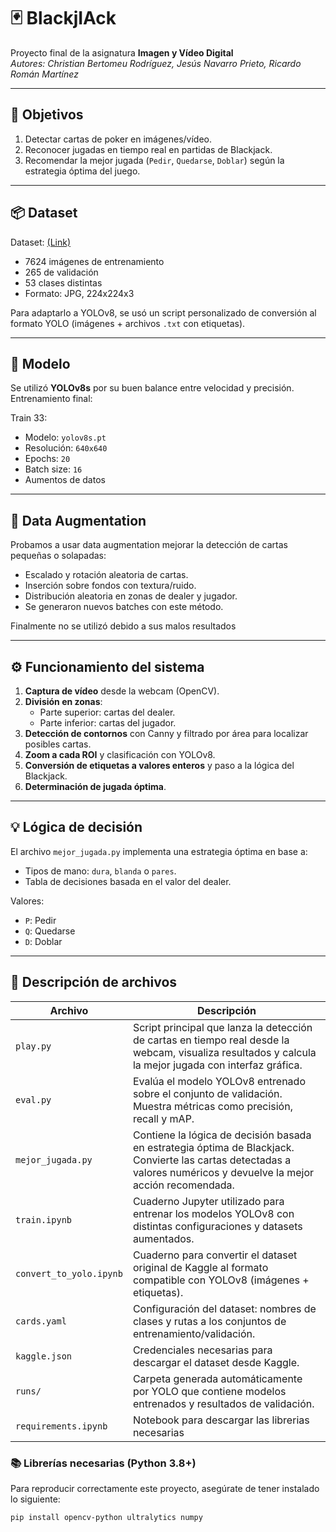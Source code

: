 # 🃏 BlackjIAck

Proyecto final de la asignatura **Imagen y Vídeo Digital**  
*Autores: Christian Bertomeu Rodríguez, Jesús Navarro Prieto, Ricardo Román Martínez*

---

## 🎯 Objetivos

1. Detectar cartas de poker en imágenes/vídeo.
2. Reconocer jugadas en tiempo real en partidas de Blackjack.
3. Recomendar la mejor jugada (`Pedir`, `Quedarse`, `Doblar`) según la estrategia óptima del juego.

---

## 📦 Dataset

Dataset: [(Link)](https://www.kaggle.com/datasets/hosseinah1/poker-game-dataset)  
- 7624 imágenes de entrenamiento  
- 265 de validación  
- 53 clases distintas  
- Formato: JPG, 224x224x3  

Para adaptarlo a YOLOv8, se usó un script personalizado de conversión al formato YOLO (imágenes + archivos `.txt` con etiquetas).

---

## 🧠 Modelo

Se utilizó **YOLOv8s** por su buen balance entre velocidad y precisión.  
Entrenamiento final:

Train 33:
- Modelo: `yolov8s.pt`
- Resolución: `640x640`
- Epochs: `20`
- Batch size: `16`
- Aumentos de datos

---

## 🔧 Data Augmentation

Probamos a usar data augmentation mejorar la detección de cartas pequeñas o solapadas:
- Escalado y rotación aleatoria de cartas.
- Inserción sobre fondos con textura/ruido.
- Distribución aleatoria en zonas de dealer y jugador.
- Se generaron nuevos batches con este método.

Finalmente no se utilizó debido a sus malos resultados

---

## ⚙️ Funcionamiento del sistema

1. **Captura de vídeo** desde la webcam (OpenCV).
2. **División en zonas**:
   - Parte superior: cartas del dealer.
   - Parte inferior: cartas del jugador.
3. **Detección de contornos** con Canny y filtrado por área para localizar posibles cartas.
4. **Zoom a cada ROI** y clasificación con YOLOv8.
5. **Conversión de etiquetas a valores enteros** y paso a la lógica del Blackjack.
6. **Determinación de jugada óptima**.

---

## 💡 Lógica de decisión

El archivo `mejor_jugada.py` implementa una estrategia óptima en base a:
- Tipos de mano: `dura`, `blanda` o `pares`.
- Tabla de decisiones basada en el valor del dealer.

Valores:
- `P`: Pedir
- `Q`: Quedarse
- `D`: Doblar
---

## 📂 Descripción de archivos

| Archivo                   | Descripción |
|--------------------------|-------------|
| `play.py`                | Script principal que lanza la detección de cartas en tiempo real desde la webcam, visualiza resultados y calcula la mejor jugada con interfaz gráfica. |
| `eval.py`                | Evalúa el modelo YOLOv8 entrenado sobre el conjunto de validación. Muestra métricas como precisión, recall y mAP. |
| `mejor_jugada.py`        | Contiene la lógica de decisión basada en estrategia óptima de Blackjack. Convierte las cartas detectadas a valores numéricos y devuelve la mejor acción recomendada. |
| `train.ipynb`            | Cuaderno Jupyter utilizado para entrenar los modelos YOLOv8 con distintas configuraciones y datasets aumentados. |
| `convert_to_yolo.ipynb`  | Cuaderno para convertir el dataset original de Kaggle al formato compatible con YOLOv8 (imágenes + etiquetas). |
| `cards.yaml`             | Configuración del dataset: nombres de clases y rutas a los conjuntos de entrenamiento/validación. |
| `kaggle.json`            | Credenciales necesarias para descargar el dataset desde Kaggle. |
| `runs/`                  | Carpeta generada automáticamente por YOLO que contiene modelos entrenados y resultados de validación. |
| `requirements.ipynb`                  | Notebook para descargar las librerias necesarias |


### 📚 Librerías necesarias (Python 3.8+)
Para reproducir correctamente este proyecto, asegúrate de tener instalado lo siguiente:

```bash
pip install opencv-python ultralytics numpy
```